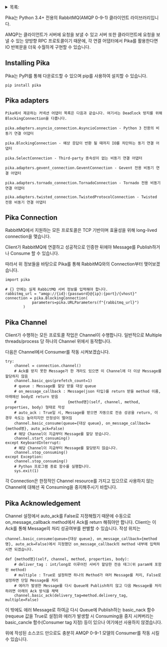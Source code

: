 <details>
<summary>목록:</summary>
  
* [AMPQ 0-9-1](/README.md)  
* [Pika - Broker편](/document/broker.md)

</details>

Pika는 Python 3.4+ 전용의 RabbitMQ(AMQP 0-9-1) 클라이언트 라이브러리입니다.

AMQP는 클라이언트가 서버에 요청을 보낼 수 있고 서버 또한 클라이언트에 요청을 보낼 수 있는 양방향 RPC 프로토콜이기 때문에, 각 연결 어댑터에서 Pika를 활용한다면 IO 반복문을 더욱 수월하게 구현할 수 있습니다.

**Installing Pika**
-------------
Pika는 PyPI를 통해 다운로드할 수 있으며 pip를 사용하여 설치할 수 있습니다.
```
pip install pika
```
**Pika adapters**
-------------
```
Pika에서 제공하는 커넥션 어댑터 목록은 다음과 같습니다. 여기서는 Deadlock 방지를 위해 BlockingConnection을 다룹니다.

pika.adapters.asyncio_connection.AsyncioConnection - Python 3 전용의 비동기 연결 어댑터

pika.BlockingConnection - 예상 응답이 반환 될 때까지 IO를 차단하는 동기 연결 어댑터

pika.SelectConnection - Third-party 종속성이 없는 비동기 연결 어댑터

pika.adapters.gevent_connection.GeventConnection - Gevent 전용 비동기 연결 어댑터

pika.adapters.tornado_connection.TornadoConnection - Tornado 전용 비동기 연결 어댑터

pika.adapters.twisted_connection.TwistedProtocolConnection - Twisted 전용 비동기 연결 어댑터
```
**Pika Connection**
-------------
RabbitMQ에서 지원하는 모든 프로토콜은 TCP 기반이며 효율성을 위해 long-lived connection을 맺습니다.

Client가 RabbitMQ에 연결하고 성공적으로 인증한 뒤에야 Message를 Publish하거나 Consume 할 수 있습니다.

따라서 위 정보들을 바탕으로 Pika를 통해 RabbitMQ와의 Connection부터 맺어보겠습니다.
```
import pika

# {} 안에는 실제 RabbitMQ 서버 정보를 입력해야 합니다.
rabbitmq_url = "amqp://{id}:{password}@{ip}:{port}/{vhost}"
connection = pika.BlockingConnection(
            parameters=pika.URLParameters(f"{rabbitmq_url}")
        )
```
**Pika Channel**
-------------
Client가 수행하는 모든 프로토콜 작업은 Channel이 수행합니다. 일반적으로 Multiple threads/process 당 하나의 Channel 위에서 동작합니다.

다음은 Channel에서 Consumer를 작동 시켜보겠습니다.
```
try:
    channel = connection.channel()
    # Ack를 받지 못한 Message가 한 개라도 있으면 이 Channel에 더 이상 Message를 할당하지 않음
    channel.basic_qos(prefetch_count=1)
    # queue : Message를 할당 받을 대상 queue
    # on_message_callback : Message(json 타입)를 return 받을 method 이름, 아래에선 body로 return 받음
    #                       {method명}(self, channel, method, properties, body) 형태로 작성
    # auto_ack : True일 시, Message를 받으면 자동으로 전송 성공을 return, 이 경우 속도는 높아지지만 안정성이 떨어짐
    channel.basic_consume(queue={대상 queue}, on_message_callback={method명}, auto_ack=False)
    # 해당 Channel이 지금부터 Message를 할당 받습니다.
    channel.start_consuming()
except KeyboardInterrupt:
    # 해당 Channel이 지금부터 Message를 할당받지 않습니다.
    channel.stop_consuming()
except Exception:
    channel.stop_consuming()
    # Python 프로그램 종료 함수를 실행합니다.
    sys.exit(1)
```
각 Connection은 한정적인 Channel resource를 가지고 있으므로 사용하지 않는 Channel에 대해선 꼭 Consuming을 중지해주시기 바랍니다.

**Pika Acknowledgement**
-------------
Channel 설정에서 auto_ack를 False로 지정해줬기 때문에 수동으로 on_message_callback method에서 Ack를 return 해줘야만 합니다. Client는 이 Ack를 통해 Message의 처리 성공여부를 판별할 수 있습니다. 작성 위치는 
```
channel.basic_consume(queue={대상 queue}, on_message_callback={method명}, auto_ack=False)에서 지정했던 on_message_callback의 method 내부에 입력하시면 되겠습니다.

def {method명}(self, channel, method, properties, body):
    # deliver_tag : int/long로 이루어진 서버가 할당한 전송 태그(위 param에 포함된 method)
    # multiple : True로 설정하면 하나의 Method가 여러 Message를 처리, False로 설정하면 단일 Message를 처리
    # 에러가 발생한 Message를 다시 Queue에 Publish하지 않고 다음 Message를 처리하려면 아래의 Ack 방식을 채택
    channel.basic_ack(delivery_tag=method.delivery_tag, multiple=False)
```
이 밖에도 에러 Message로 하여금 다시 Queue에 Publish하는 basic_nack 함수(requeue 값을 True로 설정)와 에러가 발생할 시 Consuming을 중지 시켜버리는 basic_cancle 함수(Consumer tag 지정) 등이 있으나 여기에선 사용하지 않겠습니다.

위에 작성된 소스코드 만으로도 충분히 AMQP 0-9-1 모델의 Consumer를 작동 시킬 수 있습니다.